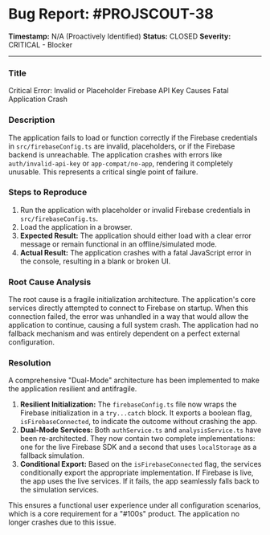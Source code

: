 # Bug Report: #PROJSCOUT-38

**Timestamp:** N/A (Proactively Identified)
**Status:** CLOSED
**Severity:** CRITICAL - Blocker

---

### Title
Critical Error: Invalid or Placeholder Firebase API Key Causes Fatal Application Crash

### Description
The application fails to load or function correctly if the Firebase credentials in `src/firebaseConfig.ts` are invalid, placeholders, or if the Firebase backend is unreachable. The application crashes with errors like `auth/invalid-api-key` or `app-compat/no-app`, rendering it completely unusable. This represents a critical single point of failure.

### Steps to Reproduce
1.  Run the application with placeholder or invalid Firebase credentials in `src/firebaseConfig.ts`.
2.  Load the application in a browser.
3.  **Expected Result:** The application should either load with a clear error message or remain functional in an offline/simulated mode.
4.  **Actual Result:** The application crashes with a fatal JavaScript error in the console, resulting in a blank or broken UI.

### Root Cause Analysis
The root cause is a fragile initialization architecture. The application's core services directly attempted to connect to Firebase on startup. When this connection failed, the error was unhandled in a way that would allow the application to continue, causing a full system crash. The application had no fallback mechanism and was entirely dependent on a perfect external configuration.

### Resolution
A comprehensive "Dual-Mode" architecture has been implemented to make the application resilient and antifragile.
1.  **Resilient Initialization:** The `firebaseConfig.ts` file now wraps the Firebase initialization in a `try...catch` block. It exports a boolean flag, `isFirebaseConnected`, to indicate the outcome without crashing the app.
2.  **Dual-Mode Services:** Both `authService.ts` and `analysisService.ts` have been re-architected. They now contain two complete implementations: one for the live Firebase SDK and a second that uses `localStorage` as a fallback simulation.
3.  **Conditional Export:** Based on the `isFirebaseConnected` flag, the services conditionally export the appropriate implementation. If Firebase is live, the app uses the live services. If it fails, the app seamlessly falls back to the simulation services.

This ensures a functional user experience under all configuration scenarios, which is a core requirement for a "#100s" product. The application no longer crashes due to this issue.
